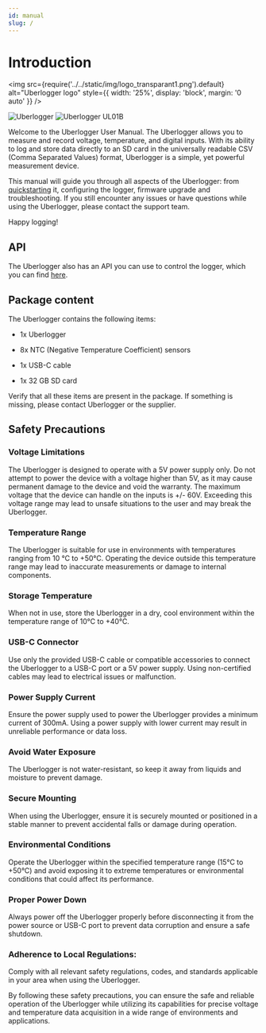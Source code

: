 ```yaml
---
id: manual
slug: /
---
```


# Introduction

<img src={require('../../static/img/logo_transparant1.png').default} alt="Uberlogger logo" style={{ width: '25%',  display: 'block', margin: '0 auto' }} />

<div style={{display: 'flex', justifyContent: 'space-between'}}>
  <img src={require('./uberlogger.webp').default} alt="Uberlogger" style={{width: '48%'}} />
  <img src={require('./uberlogger_ul01b.png').default} alt="Uberlogger UL01B" style={{width: '48%'}} />
</div>

Welcome to the Uberlogger User Manual. The Uberlogger allows you to measure and record voltage, temperature, and digital inputs. With its ability to log and store data directly to an SD card in the universally readable CSV (Comma Separated Values) format, Uberlogger is a simple, yet powerful measurement device.

This manual will guide you through all aspects of the Uberlogger: from [quickstarting](/Manual/Quickstart) it, configuring the logger, firmware upgrade and troubleshooting. If you still encounter any issues or have questions while using the Uberlogger, please contact the support team.

Happy logging!

## API

The Uberlogger also has an API you can use to control the logger, which you can find [here](/api/).

## Package content

The Uberlogger contains the following items:

- 1x Uberlogger

- 8x NTC (Negative Temperature Coefficient) sensors

- 1x USB-C cable

- 1x 32 GB SD card

Verify that all these items are present in the package. If something is
missing, please contact Uberlogger or the supplier.

## Safety Precautions

### Voltage Limitations

The Uberlogger is designed to operate with a 5V power supply only. Do
not attempt to power the device with a voltage higher than 5V, as it may
cause permanent damage to the device and void the warranty. The maximum
voltage that the device can handle on the inputs is +/- 60V. Exceeding
this voltage range may lead to unsafe situations to the user and may
break the Uberlogger.

### Temperature Range

The Uberlogger is suitable for use in environments with temperatures
ranging from 10 °C to +50°C. Operating the device outside this
temperature range may lead to inaccurate measurements or damage to
internal components.

### Storage Temperature

When not in use, store the Uberlogger in a dry, cool environment within
the temperature range of 10°C to +40°C.

### USB-C Connector

Use only the provided USB-C cable or compatible accessories to connect
the Uberlogger to a USB-C port or a 5V power supply. Using non-certified
cables may lead to electrical issues or malfunction.

### Power Supply Current

Ensure the power supply used to power the Uberlogger provides a minimum
current of 300mA. Using a power supply with lower current may result in
unreliable performance or data loss.

### Avoid Water Exposure

The Uberlogger is not water-resistant, so keep it away from liquids and
moisture to prevent damage.

### Secure Mounting

When using the Uberlogger, ensure it is securely mounted or positioned
in a stable manner to prevent accidental falls or damage during
operation.

### Environmental Conditions

Operate the Uberlogger within the specified temperature range (15°C to
+50°C) and avoid exposing it to extreme temperatures or environmental
conditions that could affect its performance.

### Proper Power Down

Always power off the Uberlogger properly before disconnecting it from
the power source or USB-C port to prevent data corruption and ensure a
safe shutdown.

### Adherence to Local Regulations:

Comply with all relevant safety regulations, codes, and standards
applicable in your area when using the Uberlogger.

By following these safety precautions, you can ensure the safe and
reliable operation of the Uberlogger while utilizing its capabilities
for precise voltage and temperature data acquisition in a wide range of
environments and applications.
